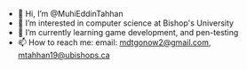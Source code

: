 - 👋 Hi, I’m @MuhiEddinTahhan
- 👀 I’m interested in computer science at Bishop's University
- 🌱 I’m currently learning game development, and pen-testing
- 📫 How to reach me: email: mdtgonow2@gmail.com, mtahhan19@ubishops.ca

<!---
MuhiEddinTahhan/MuhiEddinTahhan is a ✨ special ✨ repository because its `README.md` (this file) appears on your GitHub profile.
You can click the Preview link to take a look at your changes.
--->
